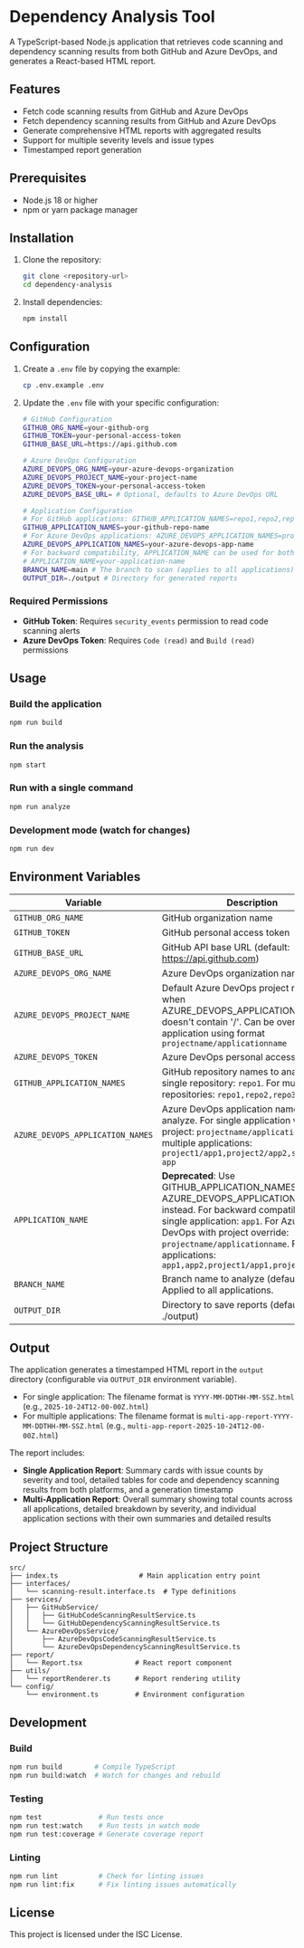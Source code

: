 # Dependency Analysis Tool

A TypeScript-based Node.js application that retrieves code scanning and dependency scanning results from both GitHub and Azure DevOps, and generates a React-based HTML report.

## Features

- Fetch code scanning results from GitHub and Azure DevOps
- Fetch dependency scanning results from GitHub and Azure DevOps
- Generate comprehensive HTML reports with aggregated results
- Support for multiple severity levels and issue types
- Timestamped report generation

## Prerequisites

- Node.js 18 or higher
- npm or yarn package manager

## Installation

1. Clone the repository:
   ```bash
   git clone <repository-url>
   cd dependency-analysis
   ```

2. Install dependencies:
   ```bash
   npm install
   ```

## Configuration

1. Create a `.env` file by copying the example:
   ```bash
   cp .env.example .env
   ```

2. Update the `.env` file with your specific configuration:
   ```bash
   # GitHub Configuration
   GITHUB_ORG_NAME=your-github-org
   GITHUB_TOKEN=your-personal-access-token
   GITHUB_BASE_URL=https://api.github.com

   # Azure DevOps Configuration
   AZURE_DEVOPS_ORG_NAME=your-azure-devops-organization
   AZURE_DEVOPS_PROJECT_NAME=your-project-name
   AZURE_DEVOPS_TOKEN=your-personal-access-token
   AZURE_DEVOPS_BASE_URL= # Optional, defaults to Azure DevOps URL

   # Application Configuration
   # For GitHub applications: GITHUB_APPLICATION_NAMES=repo1,repo2,repo3
   GITHUB_APPLICATION_NAMES=your-github-repo-name
   # For Azure DevOps applications: AZURE_DEVOPS_APPLICATION_NAMES=project1/app1,project2/app2,standalone-app
   AZURE_DEVOPS_APPLICATION_NAMES=your-azure-devops-app-name
   # For backward compatibility, APPLICATION_NAME can be used for both (deprecated)
   # APPLICATION_NAME=your-application-name
   BRANCH_NAME=main # The branch to scan (applies to all applications)
   OUTPUT_DIR=./output # Directory for generated reports
   ```

### Required Permissions

- **GitHub Token**: Requires `security_events` permission to read code scanning alerts
- **Azure DevOps Token**: Requires `Code (read)` and `Build (read)` permissions

## Usage

### Build the application
```bash
npm run build
```

### Run the analysis
```bash
npm start
```

### Run with a single command
```bash
npm run analyze
```

### Development mode (watch for changes)
```bash
npm run dev
```

## Environment Variables

| Variable | Description | Required |
|----------|-------------|----------|
| `GITHUB_ORG_NAME` | GitHub organization name | Yes |
| `GITHUB_TOKEN` | GitHub personal access token | Yes |
| `GITHUB_BASE_URL` | GitHub API base URL (default: https://api.github.com) | No |
| `AZURE_DEVOPS_ORG_NAME` | Azure DevOps organization name | Yes |
| `AZURE_DEVOPS_PROJECT_NAME` | Default Azure DevOps project name. Used when AZURE_DEVOPS_APPLICATION_NAMES doesn't contain '/'. Can be overridden per application using format `projectname/applicationname` | Yes |
| `AZURE_DEVOPS_TOKEN` | Azure DevOps personal access token | Yes |
| `GITHUB_APPLICATION_NAMES` | GitHub repository names to analyze. For single repository: `repo1`. For multiple repositories: `repo1,repo2,repo3` | No |
| `AZURE_DEVOPS_APPLICATION_NAMES` | Azure DevOps application names to analyze. For single application with project: `projectname/applicationname`. For multiple applications: `project1/app1,project2/app2,standalone-app` | No |
| `APPLICATION_NAME` | **Deprecated**: Use GITHUB_APPLICATION_NAMES and/or AZURE_DEVOPS_APPLICATION_NAMES instead. For backward compatibility: For single application: `app1`. For Azure DevOps with project override: `projectname/applicationname`. For multiple applications: `app1,app2,project1/app1,project2/app2` | No |
| `BRANCH_NAME` | Branch name to analyze (default: main). Applied to all applications. | No |
| `OUTPUT_DIR` | Directory to save reports (default: ./output) | No |

## Output

The application generates a timestamped HTML report in the `output` directory (configurable via `OUTPUT_DIR` environment variable).

- For single application: The filename format is `YYYY-MM-DDTHH-MM-SSZ.html` (e.g., `2025-10-24T12-00-00Z.html`)
- For multiple applications: The filename format is `multi-app-report-YYYY-MM-DDTHH-MM-SSZ.html` (e.g., `multi-app-report-2025-10-24T12-00-00Z.html`)

The report includes:
- **Single Application Report**: Summary cards with issue counts by severity and tool, detailed tables for code and dependency scanning results from both platforms, and a generation timestamp
- **Multi-Application Report**: Overall summary showing total counts across all applications, detailed breakdown by severity, and individual application sections with their own summaries and detailed results

## Project Structure

```
src/
├── index.ts                    # Main application entry point
├── interfaces/
│   └── scanning-result.interface.ts  # Type definitions
├── services/
│   ├── GitHubService/
│   │   ├── GitHubCodeScanningResultService.ts
│   │   └── GitHubDependencyScanningResultService.ts
│   └── AzureDevOpsService/
│       ├── AzureDevOpsCodeScanningResultService.ts
│       └── AzureDevOpsDependencyScanningResultService.ts
├── report/
│   └── Report.tsx             # React report component
├── utils/
│   └── reportRenderer.ts      # Report rendering utility
└── config/
    └── environment.ts         # Environment configuration
```

## Development

### Build
```bash
npm run build        # Compile TypeScript
npm run build:watch  # Watch for changes and rebuild
```

### Testing
```bash
npm test              # Run tests once
npm run test:watch    # Run tests in watch mode
npm run test:coverage # Generate coverage report
```

### Linting
```bash
npm run lint          # Check for linting issues
npm run lint:fix      # Fix linting issues automatically
```

## License

This project is licensed under the ISC License.